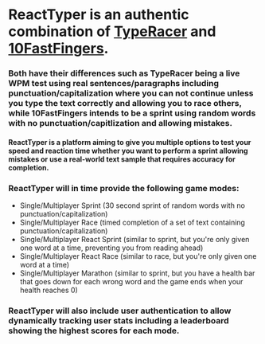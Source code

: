 # ReactTyper is an authentic combination of [TypeRacer](https://play.typeracer.com/) and [10FastFingers](https://10fastfingers.com/typing-test/english).

### Both have their differences such as TypeRacer being a live WPM test using real sentences/paragraphs including punctuation/capitalization where you can not continue unless you type the text correctly and allowing you to race others, while 10FastFingers intends to be a sprint using random words with no punctuation/capitlization and allowing mistakes.

#### ReactTyper is a platform aiming to give you multiple options to test your speed and reaction time whether you want to perform a sprint allowing mistakes or use a real-world text sample that requires accuracy for completion.

### ReactTyper will in time provide the following game modes:

- Single/Multiplayer Sprint (30 second sprint of random words with no punctuation/capitalization)
- Single/Multiplayer Race (timed completion of a set of text containing punctuation/capitalization)
- Single/Multiplayer React Sprint (similar to sprint, but you're only given one word at a time, preventing you from reading ahead)
- Single/Multiplayer React Race (similar to race, but you're only given one word at a time)
- Single/Multiplayer Marathon (similar to sprint, but you have a health bar that goes down for each wrong word and the game ends when your health reaches 0)

### ReactTyper will also include user authentication to allow dynamically tracking user stats including a leaderboard showing the highest scores for each mode.
